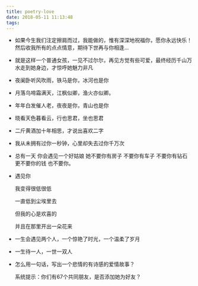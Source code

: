 ```yaml
---
title: poetry-love
date: 2018-05-11 11:13:48
tags:
---
```


- 如果今生我们注定擦肩而过，我能做的，惟有深深地祝福你，愿你永远快乐！然后收我所有的点点情意，期待下世再与你相逢...

- 就是这样一个普通女孩，一见不过尔尔，再见方觉有些可爱，最终经历千山万水走到她身边，才惊呼她魅力非凡

- 夜阑卧听风吹雨，铁马是你，冰河也是你  

- 月落乌啼霜满天，江枫似卿，渔火亦似卿。 

- 年年白发催人老，夜夜是你，青山也是你 

- 晓看天色暮看云，行也思君，坐也思君 

- 二斤黄酒加十年相思，才说出喜欢二字 

- 我从未拥有过你一秒钟，心里却失去过你千万次 

- 总有一天 你会遇见一个好姑娘 她不要你有房子 不要你有车子 不要你有钻石 更不要你的钱 也不要你。 

- 遇见你

  我变得很低很低

  一直低到尘埃里去

  但我的心是欢喜的

  并且在那里开出一朵花来

- 一生会遇见两个人，一个惊艳了时光，一个温柔了岁月

- 一生待一人，一世一双人

- 怎么用一句话，写出一个悲情的有诗感的爱情故事？

  系统提示：你们有67个共同朋友，是否添加她为好友？